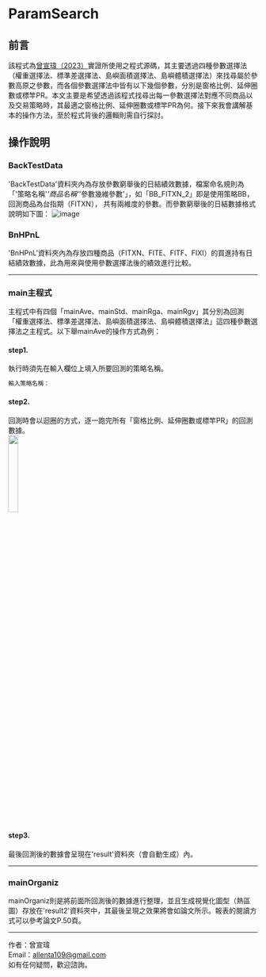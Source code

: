 # ParamSearch
## 前言
該程式為[曾宣瑋（2023）](https://ndltd.ncl.edu.tw/cgi-bin/gs32/gsweb.cgi/ccd=2xaDqz/record?r1=1&h1=1)實證所使用之程式源碼，其主要透過四種參數選擇法（權重選擇法、標準差選擇法、島嶼面積選擇法、島嶼體積選擇法）來找尋屬於參數高原之參數，而各個參數選擇法中皆有以下幾個參數，分別是窗格比例、延伸圈數或標竿PR。本文主要是希望透過該程式找尋出每一參數選擇法對應不同商品以及交易策略時，其最適之窗格比例、延伸圈數或標竿PR為何。接下來我會講解基本的操作方法，至於程式背後的邏輯則需自行探討。
## 操作說明
### BackTestData
'BackTestData'資料夾內為存放參數窮舉後的日結績效數據，檔案命名規則為「'策略名稱'_'商品名稱'_'參數幾維參數'」，如「BB_FITXN_2」即是使用策略BB，回測商品為台指期（FITXN），
共有兩維度的參數。而參數窮舉後的日結數據格式說明如下圖：
![image](https://github.com/TsengAllen/image/blob/main/截圖%202023-07-16%20下午3.37.46.png)
### BnHPnL
'BnHPnL'資料夾內為存放四種商品（FITXN、FITE、FITF、FIXI）的買進持有日結績效數據，此為用來與使用參數選擇法後的績效進行比較。
____
### main主程式
主程式中有四個「mainAve、mainStd、mainRga、mainRgv」其分別為回測「權重選擇法、標準差選擇法、島嶼面積選擇法、島嶼體積選擇法」這四種參數選擇法之主程式。以下舉mainAve的操作方式為例：
#### step1.
執行時須先在輸入欄位上填入所要回測的策略名稱。  
```sh
輸入策略名稱：
```
#### step2.
回測時會以迴圈的方式，逐一跑完所有「窗格比例、延伸圈數或標竿PR」的回測數據。  
<img src="https://github.com/TsengAllen/image/blob/main/截圖%202023-07-16%20下午3.54.21.png" width=20% height=20%>
#### step3.
最後回測後的數據會呈現在'result'資料夾（會自動生成）內。
___
### mainOrganiz
mainOrganiz則是將前面所回測後的數據進行整理，並且生成視覺化圖型（熱區圖）存放在'result2'資料夾中，其最後呈現之效果將會如論文所示。報表的閱讀方式可以參考論文P.50頁。
___
作者：曾宣瑋  
Email：allenta109@gmail.com  
如有任何疑問，歡迎諮詢。  
